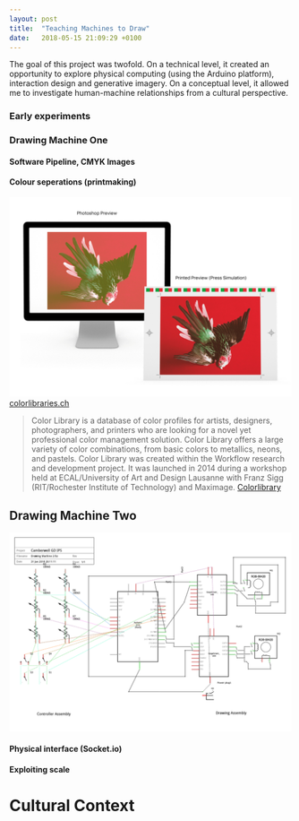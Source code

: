 ```yaml
---
layout: post
title:  "Teaching Machines to Draw"
date:   2018-05-15 21:09:29 +0100
---
```


The goal of this project was twofold. On a technical level, it created an opportunity to explore physical computing (using the Arduino platform), interaction design and generative imagery. On a conceptual level, it allowed me to investigate human-machine relationships from a cultural perspective.

<div class='note' markdown='1'>

</div>

### Early experiments
### Drawing Machine One
#### Software Pipeline, CMYK Images
#### Colour seperations (printmaking)

![Colourlibrary](/assets/machines/colorch.jpg)
[colorlibraries.ch](http://colorlibrary.ch/how-to-install/)

> Color Library is a database of color profiles for artists, designers, photographers, and printers who are looking for a novel yet professional color management solution. Color Library offers a large variety of color combinations, from basic colors to metallics, neons, and pastels. Color Library was created within the Workflow research and development project. It was launched in 2014 during a workshop held at ECAL/University of Art and Design Lausanne with Franz Sigg (RIT/Rochester Institute of Technology) and Maximage.
[Colorlibrary](http://colorlibrary.ch/about/about-color-library/)

## Drawing Machine Two

![DM2 Schema](/assets/machines/dm2-schema.svg)

#### Physical interface (Socket.io)

#### Exploiting scale

# Cultural Context
